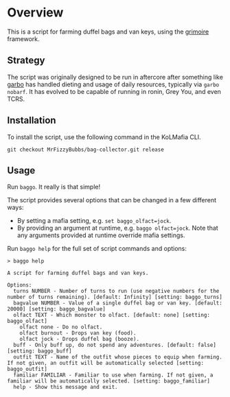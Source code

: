 # Overview

This is a script for farming duffel bags and van keys, using the [grimoire](https://github.com/Loathing-Associates-Scripting-Society/grimoire) framework.

## Strategy

The script was originally designed to be run in aftercore after something like [garbo](https://github.com/Loathing-Associates-Scripting-Society/garbage-collector) has handled dieting and usage of daily resources, typically via `garbo nobarf`. It has evolved to be capable of running in ronin, Grey You, and even TCRS.

## Installation

To install the script, use the following command in the KoLMafia CLI.

```text
git checkout MrFizzyBubbs/bag-collector.git release
```

## Usage

Run `baggo`. It really is that simple!

The script provides several options that can be changed in a few different ways:

- By setting a mafia setting, e.g. `set baggo_olfact=jock`.
- By providing an argument at runtime, e.g. `baggo olfact=jock`. Note that any arguments provided at runtime override mafia settings.

Run `baggo help` for the full set of script commands and options:

```
> baggo help

A script for farming duffel bags and van keys.

Options:
  turns NUMBER - Number of turns to run (use negative numbers for the number of turns remaining). [default: Infinity] [setting: baggo_turns]
  bagvalue NUMBER - Value of a single duffel bag or van key. [default: 20000] [setting: baggo_bagvalue]
  olfact TEXT - Which monster to olfact. [default: none] [setting: baggo_olfact]
    olfact none - Do no olfact.
    olfact burnout - Drops van key (food).
    olfact jock - Drops duffel bag (booze).
  buff - Only buff up, do not spend any adventures. [default: false] [setting: baggo_buff]
  outfit TEXT - Name of the outfit whose pieces to equip when farming. If not given, an outfit will be automatically selected [setting: baggo_outfit]
  familiar FAMILIAR - Familiar to use when farming. If not given, a familiar will be automatically selected. [setting: baggo_familiar]
  help - Show this message and exit.
```
